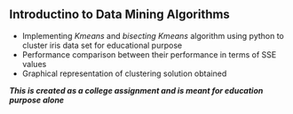 ## Introductino to Data Mining Algorithms

- Implementing _Kmeans_ and _bisecting Kmeans_ algorithm using python to cluster iris data set for educational purpose
- Performance comparison between their performance in terms of SSE values
- Graphical representation of clustering solution obtained


**_This is created as a college assignment and is meant for education purpose alone_**
